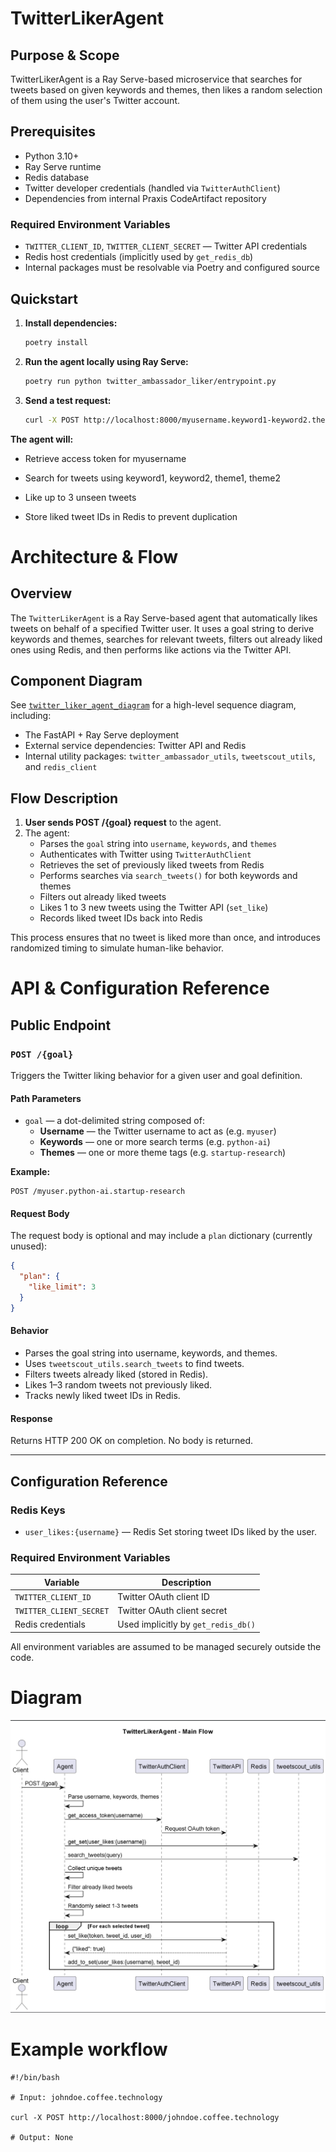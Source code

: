 # TwitterLikerAgent

## Purpose & Scope

TwitterLikerAgent is a Ray Serve-based microservice that searches for tweets based on given keywords and themes, then likes a random selection of them using the user's Twitter account.

## Prerequisites

- Python 3.10+
- Ray Serve runtime
- Redis database
- Twitter developer credentials (handled via `TwitterAuthClient`)
- Dependencies from internal Praxis CodeArtifact repository

### Required Environment Variables

- `TWITTER_CLIENT_ID`, `TWITTER_CLIENT_SECRET` — Twitter API credentials
- Redis host credentials (implicitly used by `get_redis_db`)
- Internal packages must be resolvable via Poetry and configured source

## Quickstart

1. **Install dependencies:**

   ```bash
   poetry install
2. **Run the agent locally using Ray Serve:**
    
    ```bash
   poetry run python twitter_ambassador_liker/entrypoint.py
   ```
3. **Send a test request:**

    ```bash
   curl -X POST http://localhost:8000/myusername.keyword1-keyword2.theme1-theme2
   ```

**The agent will:**

 - Retrieve access token for myusername

 - Search for tweets using keyword1, keyword2, theme1, theme2

 - Like up to 3 unseen tweets

 - Store liked tweet IDs in Redis to prevent duplication

# Architecture & Flow

## Overview

The `TwitterLikerAgent` is a Ray Serve-based agent that automatically likes tweets on behalf of a specified Twitter user. It uses a goal string to derive keywords and themes, searches for relevant tweets, filters out already liked ones using Redis, and then performs like actions via the Twitter API.

## Component Diagram

See [`twitter_liker_agent_diagram`](images/diagrams/twitter_liker_agent.png) for a high-level sequence diagram, including:
- The FastAPI + Ray Serve deployment
- External service dependencies: Twitter API and Redis
- Internal utility packages: `twitter_ambassador_utils`, `tweetscout_utils`, and `redis_client`

## Flow Description

1. **User sends POST /{goal} request** to the agent.
2. The agent:
   - Parses the `goal` string into `username`, `keywords`, and `themes`
   - Authenticates with Twitter using `TwitterAuthClient`
   - Retrieves the set of previously liked tweets from Redis
   - Performs searches via `search_tweets()` for both keywords and themes
   - Filters out already liked tweets
   - Likes 1 to 3 new tweets using the Twitter API (`set_like`)
   - Records liked tweet IDs back into Redis

This process ensures that no tweet is liked more than once, and introduces randomized timing to simulate human-like behavior.

# API & Configuration Reference

## Public Endpoint

### `POST /{goal}`

Triggers the Twitter liking behavior for a given user and goal definition.

#### Path Parameters

- `goal` — a dot-delimited string composed of:
  - **Username** — the Twitter username to act as (e.g. `myuser`)
  - **Keywords** — one or more search terms (e.g. `python-ai`)
  - **Themes** — one or more theme tags (e.g. `startup-research`)

**Example:**
```
POST /myuser.python-ai.startup-research
```

#### Request Body

The request body is optional and may include a `plan` dictionary (currently unused):

```json
{
  "plan": {
    "like_limit": 3
  }
}
```

#### Behavior

- Parses the goal string into username, keywords, and themes.
- Uses `tweetscout_utils.search_tweets` to find tweets.
- Filters tweets already liked (stored in Redis).
- Likes 1–3 random tweets not previously liked.
- Tracks newly liked tweet IDs in Redis.

#### Response

Returns HTTP 200 OK on completion. No body is returned.

---

## Configuration Reference

### Redis Keys

- `user_likes:{username}` — Redis Set storing tweet IDs liked by the user.

### Required Environment Variables

| Variable                 | Description                            |
|--------------------------|----------------------------------------|
| `TWITTER_CLIENT_ID`      | Twitter OAuth client ID                |
| `TWITTER_CLIENT_SECRET`  | Twitter OAuth client secret            |
| Redis credentials        | Used implicitly by `get_redis_db()`    |

All environment variables are assumed to be managed securely outside the code.

# Diagram

![twitter_liker_agent.png](images/diagrams/twitter_liker_agent.png)

# Example workflow

```
#!/bin/bash

# Input: johndoe.coffee.technology

curl -X POST http://localhost:8000/johndoe.coffee.technology

# Output: None
```